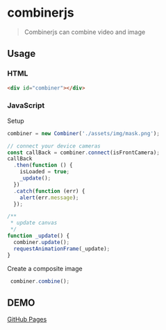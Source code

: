 # combinerjs
> Combinerjs can combine video and image
## Usage
### HTML
```html
<div id="combiner"></div>
```
### JavaScript
Setup
```js
combiner = new Combiner('./assets/img/mask.png');

// connect your device cameras
const callBack = combiner.connect(isFrontCamera);
callBack
  .then(function () {
    isLoaded = true;
    _update();
  })
  .catch(function (err) {
    alert(err.message);
  });

/**
 * update canvas
 */
function _update() {
  combiner.update();
  requestAnimationFrame(_update);
}
```
Create a composite image
```js
 combiner.combine();
```

## DEMO
 [GitHub Pages](https://suhrr.github.io/combinerjs/)
